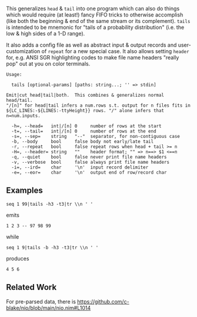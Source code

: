 This generalizes `head` & `tail` into one program which can also do things which
would require (at least!) fancy FIFO tricks to otherwise accomplish (like both
the beginning & end of the same stream or its complement).  `tails` is intended
to be mnemonic for "tails of a probability distribution" (i.e. the low & high
sides of a 1-D range).

It also adds a config file as well as abstract input & output records and
user-customization of `repeat` for a new special case.  It also allows setting
`header` for, e.g. ANSI SGR highlighting codes to make file name headers "really
pop" out at you on color terminals.

```
Usage:

  tails [optional-params] [paths: string...; '' => stdin]

Emit|cut head|tail|both.  This combines & generalizes normal head/tail.
"/[n]" for head|tail infers a num.rows s.t. output for n files fits in
${LC_LINES:-${LINES:-ttyHeight}} rows. "/" alone infers that n=num.inputs.

  -h=, --head=   int|/[n] 0     number of rows at the start
  -t=, --tail=   int|/[n] 0     number of rows at the end
  -s=, --sep=    string   "--"  separator, for non-contiguous case
  -b, --body     bool     false body not early/late tail
  -r, --repeat   bool     false repeat rows when head + tail >= n
  -H=, --header= string   ""    header format; "" => n==> $1 <==n
  -q, --quiet    bool     false never print file name headers
  -v, --verbose  bool     false always print file name headers
  -i=, --ird=    char     '\n'  input record delimiter
  -e=, --eor=    char     '\n'  output end of row/record char
```

Examples
--------

```
seq 1 99|tails -h3 -t3|tr \\n ' '
```
emits
```
1 2 3 -- 97 98 99
```
while
```
seq 1 9|tails -b -h3 -t3|tr \\n ' '
```
produces
```
4 5 6
```

Related Work
------------
For pre-parsed data, there is
https://github.com/c-blake/nio/blob/main/nio.nim#L1014
